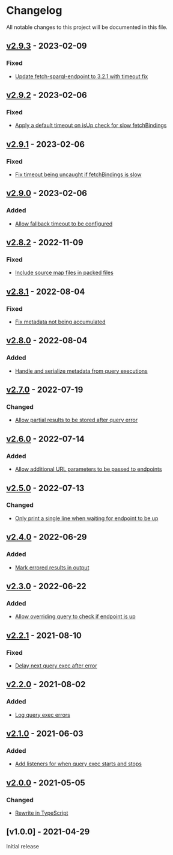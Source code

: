 # Changelog
All notable changes to this project will be documented in this file.

<a name="v2.9.3"></a>
## [v2.9.3](https://github.com/comunica/sparql-benchmark-runner.js/compare/v2.9.2...v2.9.3) - 2023-02-09

### Fixed
* [Update fetch-sparql-endpoint to 3.2.1 with timeout fix](https://github.com/comunica/sparql-benchmark-runner.js/commit/943a47d4d31bc9b146b4c538cf5f6e8cff034e72)

<a name="v2.9.2"></a>
## [v2.9.2](https://github.com/comunica/sparql-benchmark-runner.js/compare/v2.9.1...v2.9.2) - 2023-02-06

### Fixed
* [Apply a default timeout on isUp check for slow fetchBindings](https://github.com/comunica/sparql-benchmark-runner.js/commit/6139b8396cddae05a4a9c90b31330b6d6de60f98)

<a name="v2.9.1"></a>
## [v2.9.1](https://github.com/comunica/sparql-benchmark-runner.js/compare/v2.9.0...v2.9.1) - 2023-02-06

### Fixed
* [Fix timeout being uncaught if fetchBindings is slow](https://github.com/comunica/sparql-benchmark-runner.js/commit/10b3427148fc7113955ed7a806bddffdf8375202)

<a name="v2.9.0"></a>
## [v2.9.0](https://github.com/comunica/sparql-benchmark-runner.js/compare/v2.8.2...v2.9.0) - 2023-02-06

### Added
* [Allow fallback timeout to be configured](https://github.com/comunica/sparql-benchmark-runner.js/commit/3e8caea5277193df714df2ca6dc70bcf37f09eac)

<a name="v2.8.2"></a>
## [v2.8.2](https://github.com/comunica/sparql-benchmark-runner.js/compare/v2.8.1...v2.8.2) - 2022-11-09

### Fixed
* [Include source map files in packed files](https://github.com/comunica/sparql-benchmark-runner.js/commit/14036142200fe7865f33fd2ba9c410b1aeba0022)

<a name="v2.8.1"></a>
## [v2.8.1](https://github.com/comunica/sparql-benchmark-runner.js/compare/v2.8.0...v2.8.1) - 2022-08-04

### Fixed
* [Fix metadata not being accumulated](https://github.com/comunica/sparql-benchmark-runner.js/commit/3ed192dfb5e640fe12814d5beaf0ab151594cfde)

<a name="v2.8.0"></a>
## [v2.8.0](https://github.com/comunica/sparql-benchmark-runner.js/compare/v2.7.0...v2.8.0) - 2022-08-04

### Added
* [Handle and serialize metadata from query executions](https://github.com/comunica/sparql-benchmark-runner.js/commit/370f3ed611b2389cc4869d733c1daeb91f84a805)

<a name="v2.7.0"></a>
## [v2.7.0](https://github.com/comunica/sparql-benchmark-runner.js/compare/v2.6.0...v2.7.0) - 2022-07-19

### Changed
* [Allow partial results to be stored after query error](https://github.com/comunica/sparql-benchmark-runner.js/commit/0c7197f44cc96b7c016b14ec4349bc54c967cc3a)

<a name="v2.6.0"></a>
## [v2.6.0](https://github.com/comunica/sparql-benchmark-runner.js/compare/v2.5.0...v2.6.0) - 2022-07-14

### Added
* [Allow additional URL parameters to be passed to endpoints](https://github.com/comunica/sparql-benchmark-runner.js/commit/77a578990eaa6a4e7b0c6bd8714b9a55bde4a439)

<a name="v2.5.0"></a>
## [v2.5.0](https://github.com/comunica/sparql-benchmark-runner.js/compare/v2.4.0...v2.5.0) - 2022-07-13

### Changed
* [Only print a single line when waiting for endpoint to be up](https://github.com/comunica/sparql-benchmark-runner.js/commit/25406e2689712f8a501ec4ee353e0f18728093d4)

<a name="v2.4.0"></a>
## [v2.4.0](https://github.com/comunica/sparql-benchmark-runner.js/compare/v2.3.0...v2.4.0) - 2022-06-29

### Added
* [Mark errored results in output](https://github.com/comunica/sparql-benchmark-runner.js/commit/f5f72e543060fa0610fb8fc8304e0e50d9a8f351)

<a name="v2.3.0"></a>
## [v2.3.0](https://github.com/comunica/sparql-benchmark-runner.js/compare/v2.2.1...v2.3.0) - 2022-06-22

### Added
* [Allow overriding query to check if endpoint is up](https://github.com/comunica/sparql-benchmark-runner.js/commit/29a84d9adf7c639a21d8eeedba1988e0fdb889f3)

<a name="v2.2.1"></a>
## [v2.2.1](https://github.com/comunica/sparql-benchmark-runner.js/compare/v2.2.0...v2.2.1) - 2021-08-10

### Fixed
* [Delay next query exec after error](https://github.com/comunica/sparql-benchmark-runner.js/commit/516af7c3d7c7636e3c7bdac7f7d8816ac59b452c)

<a name="v2.2.0"></a>
## [v2.2.0](https://github.com/comunica/sparql-benchmark-runner.js/compare/v2.1.0...v2.2.0) - 2021-08-02

### Added
* [Log query exec errors](https://github.com/comunica/sparql-benchmark-runner.js/commit/9d619f6a88773cac13354aed0865739f15362a21)

<a name="v2.1.0"></a>
## [v2.1.0](https://github.com/comunica/sparql-benchmark-runner.js/compare/v2.0.0...v2.1.0) - 2021-06-03

### Added
* [Add listeners for when query exec starts and stops](https://github.com/comunica/sparql-benchmark-runner.js/commit/1ccfc94cb879254a26dc73360ef0d6da739475c4)

<a name="v2.0.0"></a>
## [v2.0.0](https://github.com/comunica/sparql-benchmark-runner.js/compare/v1.0.1...v2.0.0) - 2021-05-05

### Changed
* [Rewrite in TypeScript](https://github.com/comunica/sparql-benchmark-runner.js/commit/f006723c7c915272347813e2bce7f0e637a9209a)

<a name="v1.0.0"></a>
## [v1.0.0] - 2021-04-29

Initial release
